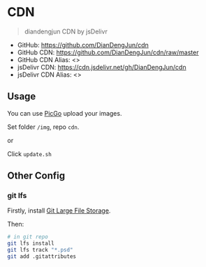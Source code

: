 # CDN

> diandengjun CDN by jsDelivr

- GitHub: <https://github.com/DianDengJun/cdn>
- GitHub CDN: <https://github.com/DianDengJun/cdn/raw/master>
- GitHub CDN Alias: <>
- jsDelivr CDN: <https://cdn.jsdelivr.net/gh/DianDengJun/cdn>
- jsDelivr CDN Alias: <>


## Usage

You can use [PicGo](https://github.com/Molunerfinn/PicGo) upload your images.

Set folder `/img`, repo `cdn`.

or

Click `update.sh`

## Other Config

### git lfs

Firstly, install [Git Large File Storage](https://git-lfs.github.com/).

Then:

```sh
# in git repo
git lfs install
git lfs track "*.psd"
git add .gitattributes
```